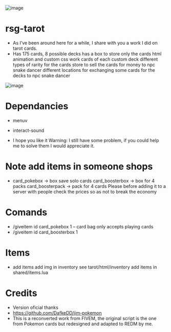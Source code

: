 ![image](https://github.com/Sadicius/rsg-tarot/assets/124639760/d75df109-5c4a-49c4-ba41-dad9b8192aa3)

# rsg-tarot

- As I’ve been around here for a while, I share with you a work I did on tarot cards.
- Has 175 cards, 8 possible decks has a box to store only the cards html animation and custom css work cards of each custom deck different types of rarity for the cards store to sell the cards for money to npc snake dancer different locations for exchanging some cards for the decks to npc snake dancer
  
![image](https://github.com/Sadicius/rsg-tarot/assets/124639760/20c51e48-536b-429c-a2ef-05bc1712102b)

# Dependancies
- menuv
- interact-sound

- I hope you like it Warning: I still have some problem, if you could help me to solve them I would appreciate it.

# Note add items in someone shops
- card_pokebox → box save solo cards card_boosterbox → box for 4 packs card_boosterpack → pack for 4 cards Please before adding it to a server with people check the prices so as not to break the economy

# Comands
- /giveitem id card_pokebox 1 – card bag only accepts playing cards
- /giveitem id card_boosterbox 1 

# Items
- add items add img in inventory see tarot/html/inventory add items in shared/items.lua

# Credits
- Version oficial thanks
- https://github.com/DafkeDD/jim-pokemon
- This is a reconverted work from FIVEM, the original script is the one from Pokemon cards but redesigned and adapted to REDM by me.
